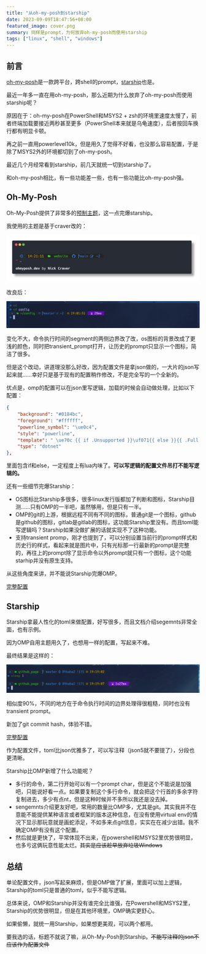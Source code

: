 ```yaml
---
title: "从oh-my-posh到starship"
date: 2023-09-09T18:47:56+08:00
featured_image: cover.png
summary: 同样是prompt，为何放弃oh-my-posh而使用starship
tags: ["linux", "shell", "windows"]
---
```


## 前言

[oh-my-posh](https://ohmyposh.dev/)是一款跨平台，跨shell的prompt，[starship](https://starship.rs)也是。

最近一年多一直在用oh-my-posh，那么近期为什么放弃了oh-my-posh而使用starship呢？

原因在于：oh-my-posh在PowerShell和MSYS2 + zsh的环境里速度太慢了，前者终端加载要接近两秒甚至更多（PowerShell本来就是乌龟速度），后者按回车换行都有明显卡顿。

再之前一直用powerlevel10k，但是用久了觉得不好看，也没那么容易配置，于是除了MSYS2外的环境都切到了oh-my-posh。

最近几个月经常看到starship，前几天就统一切到starship了。

和oh-my-posh相比，有一些功能差一些，也有一些功能比oh-my-posh强。

## Oh-My-Posh

Oh-My-Posh提供了非常多的[预制主题](https://ohmyposh.dev/docs/themes)，这一点完爆starship。

我使用的主题是基于craver改的：

![craver](01.png)

改良后：

![自用](02.png)

变化不大，命令执行时间的segment的两侧边界改了改，os图标的背景改成了更浅的颜色，同时把transient_prompt打开，让历史的prompt只显示一个图标，简洁了很多。

但是这个改动，讲道理没那么好改，因为配置文件是拿json做的，一大片的json写起来就……幸好只是基于现有的配置稍作修改，不是完全写的一个全新的。

优点是，omp的配置可以在json里写逻辑，加载的时候会自动做处理，比如以下配置：

``` json
{
    "background": "#0184bc",
    "foreground": "#ffffff",
    "powerline_symbol": "\ue0c4",
    "style": "powerline",
    "template": " \ue70c {{ if .Unsupported }}\uf071{{ else }}{{ .Full }}{{ end }} ",
    "type": "dotnet"
},
```

里面包含if和else，一定程度上有lua内味了。**可以写逻辑的配置文件吊打不能写逻辑的。**

还有一些细节完爆Starship：

* OS图标比Starship多很多，很多linux发行版都加了判断和图标，Starship目测……只有OMP的一半吧，虽然够用，但是只有一半。
* OMP的git的上游，根据远程不同有不同的图标，普通git是一个图标，github是github的图标，gitlab是gitlab的图标，这功能Starship里没有。而且toml能写逻辑吗？Starship如果没做扩展的话就实现不了这种功能。
* 支持transient promp，刚才也提到了，可以分别设置当前行的prompt样式和历史行的样式，看起来就是图片中，只有光标那一行最新的prompt是完整的，再往上的prompt除了显示命令以外prompt就只有一个图标，这个功能starhip并没有原生支持。

从这些角度来讲，并不能说Starship完爆OMP。

[完整配置](https://github.com/realth000/config/blob/master/015-oh-my-posh/craver_self.omp.json)

## Starship

Starship拿最人性化的toml来做配置，好写很多，而且文档介绍segemnts非常全面，也有示例。

因为OMP自用主题用久了，也想用一样的配置，写起来不难。

最终结果是这样的：

![starship自用](03.png)

相似度90%，不同的地方在于命令执行时间的边界处理得很粗糙，同时也没有transient prompt。

新加了git commit hash，体验不错。

[完整配置](https://github.com/realth000/config/blob/master/026-starship/starship.toml)

作为配置文件，toml比json优雅多了，可以写注释（json5就不要提了），分段也更清晰。

Starship比OMP新增了什么功能呢？

* 多行的命令，第二行开始可以有一个prompt char，但是这个不能说是加强吧，只能说好看一点。如果要复制这个多行命令，就会把这个行首的多余字符复制进去，多少有点nt，但是这种时候并不多所以我还是没去掉。
* sengemnts介绍更友好吧，常用的数量比OMP多，尤其是git。其实我并不在意能不能提供某种语言或者框架的版本这种信息，在没有使用virtual env的情况下显示那玩意就是画蛇添足，不如多来点git信息，实实在在减少出错。我不确定OMP有没有这个配置。
* 然后就是更快了，平常体现不出来，在powershell和MSYS2里优势很明显，也多亏这俩玩意性能太烂。~~其实是应该趁早放弃垃圾Windows~~

## 总结

单论配置文件，json写起来麻烦，但是OMP做了扩展，里面可以加上逻辑，Starship的toml只是普通的toml，似乎不能写逻辑。

总体来说，OMP和Starship并没有谁完全比谁强，在Powershell和MSYS2里，Starship的优势很明显，但是在其他环境里，OMP确实更舒心。

如果偷懒，就统一用Starship，如果想更美观，可以两个都用。

要我选的话，标题不就说了嘛，从Oh-My-Posh到Starship。~~不能写注释的json不应该作为配置文件~~

